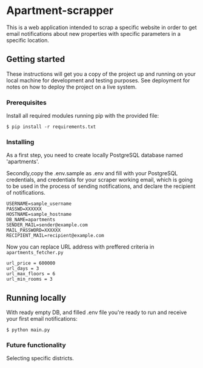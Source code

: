 # Apartment-scrapper

This is a web application intended to scrap a specific website in order to get email notifications about new properties with specific parameters in a specific location.

## Getting started

These instructions will get you a copy of the project up and running on your local machine for development and testing purposes. See deployment for notes on how to deploy the project on a live system.

### Prerequisites

Install all required modules running pip with the provided file:

```
$ pip install -r requirements.txt
```

### Installing

As a first step, you need to create locally PostgreSQL database named 'apartments'.

Secondly,copy the .env.sample as .env and fill with your PostgreSQL credentials, and credentials for your scraper working email, which is going to be used in the process of sending notifications, and declare the recipient of notifications.

```
USERNAME=sample_username
PASSWD=XXXXXX
HOSTNAME=sample_hostname
DB_NAME=apartments
SENDER_MAIL=sender@example.com
MAIL_PASSWORD=XXXXXX
RECIPIENT_MAIL=recipient@example.com
```

Now you can replace URL address with preffered criteria in `apartments_fetcher.py`

```
url_price = 600000
url_days = 3
url_max_floors = 6
url_min_rooms = 3
```

## Running locally

With ready empty DB, and filled .env file you're ready to run and receive your first email notifications:
```
$ python main.py
```

### Future functionality

Selecting specific districts.



